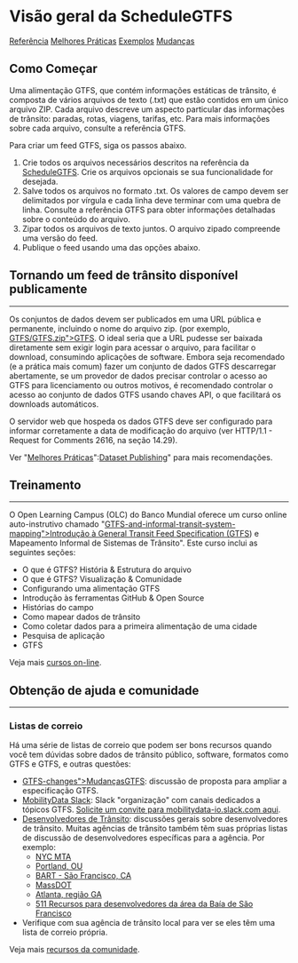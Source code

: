 # Visão geral da ScheduleGTFS

<div class="landing-page">
   <a class="button" href="reference">Referência</a>
   <a class="button" href="best-practices">Melhores Práticas</a>
   <a class="button" href="examples">Exemplos</a>
   <a class="button" href="changes">Mudanças</a>
</div>

## Como Começar

Uma alimentação GTFS, que contém informações estáticas de trânsito, é composta de vários arquivos de texto (.txt) que estão contidos em um único arquivo ZIP. Cada arquivo descreve um aspecto particular das informações de trânsito: paradas, rotas, viagens, tarifas, etc. Para mais informações sobre cada arquivo, consulte a referência GTFS.

Para criar um feed GTFS, siga os passos abaixo.

1. Crie todos os arquivos necessários descritos na referência da [ScheduleGTFS](reference). Crie os arquivos opcionais se sua funcionalidade for desejada.
1. Salve todos os arquivos no formato .txt. Os valores de campo devem ser delimitados por vírgula e cada linha deve terminar com uma quebra de linha. Consulte a referência GTFS para obter informações detalhadas sobre o conteúdo do arquivo.
1. Zipar todos os arquivos de texto juntos. O arquivo zipado compreende uma versão do feed.
1. Publique o feed usando uma das opções abaixo.

## Tornando um feed de trânsito disponível publicamente

<hr/>

Os conjuntos de dados devem ser publicados em uma URL pública e permanente, incluindo o nome do arquivo zip. (por exemplo, [GTFS/GTFS.zip">GTFS](<http://www.agency.org/\<glossary variable=>). O ideal seria que a URL pudesse ser baixada diretamente sem exigir login para acessar o arquivo, para facilitar o download, consumindo aplicações de software. Embora seja recomendado (e a prática mais comum) fazer um conjunto de dados GTFS descarregar abertamente, se um provedor de dados precisar controlar o acesso ao GTFS para licenciamento ou outros motivos, é recomendado controlar o acesso ao conjunto de dados GTFS usando chaves API, o que facilitará os downloads automáticos.

O servidor web que hospeda os dados GTFS deve ser configurado para informar corretamente a data de modificação do arquivo (ver HTTP/1.1 - Request for Comments 2616, na seção 14.29).

Ver "[Melhores Práticas](best-practices/#dataset-publishing-general-practices)":[Dataset Publishing](best-practices/#dataset-publishing-general-practices)" para mais recomendações.

## Treinamento

<hr/>

O Open Learning Campus (OLC) do Banco Mundial oferece um curso online auto-instrutivo chamado "[GTFS-and-informal-transit-system-mapping">Introdução à General Transit Feed Specification (GTFS](<https://olc.worldbank.org/content/introduction-general-transit-feed-specification-\<glossary variable=>)) e Mapeamento Informal de Sistemas de Trânsito". Este curso inclui as seguintes seções:

* O que é GTFS? História & Estrutura do arquivo
* O que é GTFS? Visualização & Comunidade
* Configurando uma alimentação GTFS
* Introdução às ferramentas GitHub & Open Source
* Histórias do campo
* Como mapear dados de trânsito
* Como coletar dados para a primeira alimentação de uma cidade
* Pesquisa de aplicação
* GTFS

Veja mais [cursos on-line](../resources/other/#on-line-courses).

## Obtenção de ajuda e comunidade

<hr/>

### Listas de correio

Há uma série de listas de correio que podem ser bons recursos quando você tem dúvidas sobre dados de trânsito público, software, formatos como GTFS e GTFS, e outras questões:

* [GTFS-changes">MudançasGTFS](<https://groups.google.com/group/\<glossary variable=>): discussão de proposta para ampliar a especificação GTFS.
* [MobilityData Slack](https://mobilitydata-io.slack.com/): Slack "organização" com canais dedicados a tópicos GTFS. [Solicite um convite para mobilitydata-io.slack.com aqui](https://share.mobilitydata.org/slack).
* [Desenvolvedores de Trânsito](https://groups.google.com/group/transit-developers): discussões gerais sobre desenvolvedores de trânsito. Muitas agências de trânsito também têm suas próprias listas de discussão de desenvolvedores específicas para a agência. Por exemplo:
  * [NYC MTA](https://groups.google.com/group/mtadeveloperresources)
  * [Portland, OU](https://groups.google.com/group/transit-developers-pdx)
  * [BART - São Francisco, CA](https://groups.google.com/group/bart-developers)
  * [MassDOT](https://groups.google.com/group/massdotdevelopers)
  * [Atlanta, região GA](https://groups.google.com/forum/#!forum/atl-transit-developers)
  * [511 Recursos para desenvolvedores da área da Baía de São Francisco](https://groups.google.com/forum/#!forum/511sfbaydeveloperresources)
* Verifique com sua agência de trânsito local para ver se eles têm uma lista de correio própria.

Veja mais [recursos da comunidade](../resources/community).
